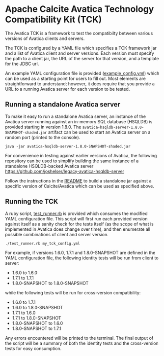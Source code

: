 <!--
Licensed to the Apache Software Foundation (ASF) under one or more
contributor license agreements.  See the NOTICE file distributed with
this work for additional information regarding copyright ownership.
The ASF licenses this file to you under the Apache License, Version 2.0
(the "License"); you may not use this file except in compliance with
the License.  You may obtain a copy of the License at

http://www.apache.org/licenses/LICENSE-2.0

Unless required by applicable law or agreed to in writing, software
distributed under the License is distributed on an "AS IS" BASIS,
WITHOUT WARRANTIES OR CONDITIONS OF ANY KIND, either express or implied.
See the License for the specific language governing permissions and
limitations under the License.
-->

# Apache Calcite Avatica Technology Compatibility Kit (TCK)

The Avatica TCK is a framework to test the compatibilty between
various versions of Avatica clients and servers.

The TCK is configured by a YAML file which specifies a TCK framework
jar and a list of Avatica client and server versions. Each version
must specify the path to a client jar, the URL of the server for
that version, and a template for the JDBC url.

An example YAML configuration file is provided ([example_config.yml][example-config-yml])
which can be used as a starting point for users to fill out. Most elements are
straightforward to understand; however, it does require that you provide a URL
to a running Avatica server for each version to be tested.

## Running a standalone Avatica server

To make it easy to run a standalone Avatica server, an instance of the Avatica
server running against an in-memory SQL database (HSQLDB) is provided starting
in version 1.8.0. The `avatica-hsqldb-server-1.8.0-SNAPSHOT-shaded.jar` artifact
can be used to start an Avatica server on a random port (printed to the console).

  `java -jar avatica-hsqldb-server-1.8.0-SNAPSHOT-shaded.jar`

For convenience in testing against earlier versions of Avatica, the following
repository can be used to simplify building the same instance of a standalone
HSQLDB-backed Avatica server https://github.com/joshelser/legacy-avatica-hsqldb-server

Follow the instructions in the [README][legacy-readme] to build a standalone jar
against a specific version of Calcite/Avatica which can be used as specified above.

## Running the TCK

A ruby script, [test_runner.rb][test-runner-script] is provided which consumes the modified YAML configuration
file. This script will first run each provided version against itself as a sanity
check for the tests itself (as the scope of what is implemented in Avatica does
change over time), and then enumerate all possible combinations of client and server
version.

  `./test_runner.rb my_tck_config.yml`

For example, if versions 1.6.0, 1.7.1 and 1.8.0-SNAPSHOT are defined in the YAML configuration
file, the following identity tests will be run from client to server:

* 1.6.0 to 1.6.0
* 1.7.1 to 1.7.1
* 1.8.0-SNAPSHOT to 1.8.0-SNAPSHOT

while the following tests will be run for cross-version compatibility:

* 1.6.0 to 1.7.1
* 1.6.0 to 1.8.0-SNAPSHOT
* 1.7.1 to 1.6.0
* 1.7.1 to 1.8.0-SNAPSHOT
* 1.8.0-SNAPSHOT to 1.6.0
* 1.8.0-SNAPSHOT to 1.7.1

Any errors encountered will be printed to the terminal. The final output of the script
will be a summary of both the identity tests and the cross-version tests for easy consumption.

[example-config-yml]: https://github.com/apache/calcite-avatica/tree/main/tck/src/main/resources/example_config.yml
[legacy-readme]: https://github.com/joshelser/legacy-avatica-hsqldb-server/blob/master/README.md
[test-runner-script]: https://github.com/apache/calcite-avatica/tree/main/tck/src/main/ruby/test_runner.rb
